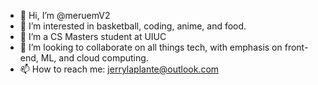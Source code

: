 - 👋 Hi, I’m @meruemV2
- 👀 I’m interested in basketball, coding, anime, and food. 
- 🌱 I’m a CS Masters student at UIUC
- 💞️ I’m looking to collaborate on all things tech, with emphasis on front-end, ML, and cloud computing.
- 📫 How to reach me: jerrylaplante@outlook.com 
